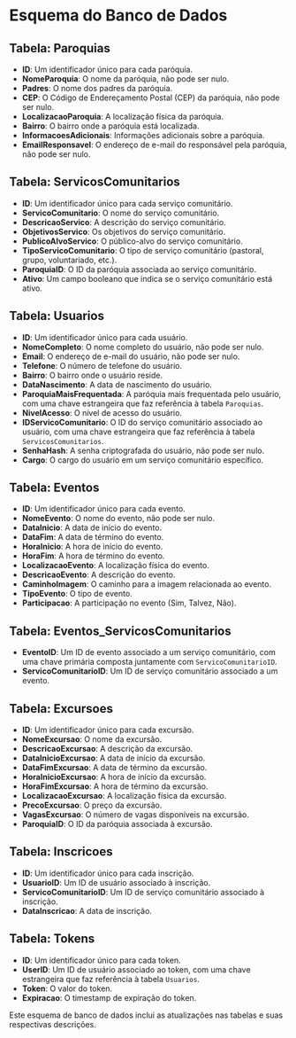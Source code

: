 # Esquema do Banco de Dados

## Tabela: Paroquias
- **ID**: Um identificador único para cada paróquia.
- **NomeParoquia**: O nome da paróquia, não pode ser nulo.
- **Padres**: O nome dos padres da paróquia.
- **CEP**: O Código de Endereçamento Postal (CEP) da paróquia, não pode ser nulo.
- **LocalizacaoParoquia**: A localização física da paróquia.
- **Bairro**: O bairro onde a paróquia está localizada.
- **InformacoesAdicionais**: Informações adicionais sobre a paróquia.
- **EmailResponsavel**: O endereço de e-mail do responsável pela paróquia, não pode ser nulo.

## Tabela: ServicosComunitarios
- **ID**: Um identificador único para cada serviço comunitário.
- **ServicoComunitario**: O nome do serviço comunitário.
- **DescricaoServico**: A descrição do serviço comunitário.
- **ObjetivosServico**: Os objetivos do serviço comunitário.
- **PublicoAlvoServico**: O público-alvo do serviço comunitário.
- **TipoServicoComunitario**: O tipo de serviço comunitário (pastoral, grupo, voluntariado, etc.).
- **ParoquiaID**: O ID da paróquia associada ao serviço comunitário.
- **Ativo**: Um campo booleano que indica se o serviço comunitário está ativo.

## Tabela: Usuarios
- **ID**: Um identificador único para cada usuário.
- **NomeCompleto**: O nome completo do usuário, não pode ser nulo.
- **Email**: O endereço de e-mail do usuário, não pode ser nulo.
- **Telefone**: O número de telefone do usuário.
- **Bairro**: O bairro onde o usuário reside.
- **DataNascimento**: A data de nascimento do usuário.
- **ParoquiaMaisFrequentada**: A paróquia mais frequentada pelo usuário, com uma chave estrangeira que faz referência à tabela `Paroquias`.
- **NivelAcesso**: O nível de acesso do usuário.
- **IDServicoComunitario**: O ID do serviço comunitário associado ao usuário, com uma chave estrangeira que faz referência à tabela `ServicosComunitarios`.
- **SenhaHash**: A senha criptografada do usuário, não pode ser nulo.
- **Cargo**: O cargo do usuário em um serviço comunitário específico.

## Tabela: Eventos
- **ID**: Um identificador único para cada evento.
- **NomeEvento**: O nome do evento, não pode ser nulo.
- **DataInicio**: A data de início do evento.
- **DataFim**: A data de término do evento.
- **HoraInicio**: A hora de início do evento.
- **HoraFim**: A hora de término do evento.
- **LocalizacaoEvento**: A localização física do evento.
- **DescricaoEvento**: A descrição do evento.
- **CaminhoImagem**: O caminho para a imagem relacionada ao evento.
- **TipoEvento**: O tipo de evento.
- **Participacao**: A participação no evento (Sim, Talvez, Não).

## Tabela: Eventos_ServicosComunitarios
- **EventoID**: Um ID de evento associado a um serviço comunitário, com uma chave primária composta juntamente com `ServicoComunitarioID`.
- **ServicoComunitarioID**: Um ID de serviço comunitário associado a um evento.

## Tabela: Excursoes
- **ID**: Um identificador único para cada excursão.
- **NomeExcursao**: O nome da excursão.
- **DescricaoExcursao**: A descrição da excursão.
- **DataInicioExcursao**: A data de início da excursão.
- **DataFimExcursao**: A data de término da excursão.
- **HoraInicioExcursao**: A hora de início da excursão.
- **HoraFimExcursao**: A hora de término da excursão.
- **LocalizacaoExcursao**: A localização física da excursão.
- **PrecoExcursao**: O preço da excursão.
- **VagasExcursao**: O número de vagas disponíveis na excursão.
- **ParoquiaID**: O ID da paróquia associada à excursão.

## Tabela: Inscricoes
- **ID**: Um identificador único para cada inscrição.
- **UsuarioID**: Um ID de usuário associado à inscrição.
- **ServicoComunitarioID**: Um ID de serviço comunitário associado à inscrição.
- **DataInscricao**: A data de inscrição.

## Tabela: Tokens
- **ID**: Um identificador único para cada token.
- **UserID**: Um ID de usuário associado ao token, com uma chave estrangeira que faz referência à tabela `Usuarios`.
- **Token**: O valor do token.
- **Expiracao**: O timestamp de expiração do token.

Este esquema de banco de dados inclui as atualizações nas tabelas e suas respectivas descrições. 
